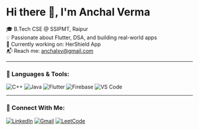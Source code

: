 # Hi there 👋, I'm Anchal Verma

🎓 B.Tech CSE @ SSIPMT, Raipur  
💡 Passionate about Flutter, DSA, and building real-world apps  
📱 Currently working on: HerShield App  
📬 Reach me: anchalxv@gmail.com

---

### 🚀 Languages & Tools:
![C++](https://img.shields.io/badge/C++-blue.svg?style=flat&logo=c%2B%2B)
![Java](https://img.shields.io/badge/Java-orange.svg?style=flat&logo=java)
![Flutter](https://img.shields.io/badge/Flutter-blue?style=flat&logo=flutter)
![Firebase](https://img.shields.io/badge/Firebase-yellow?style=flat&logo=firebase)
![VS Code](https://img.shields.io/badge/VSCode-blue?style=flat&logo=visualstudiocode)

---

### 🔗 Connect With Me:
[![LinkedIn](https://img.shields.io/badge/LinkedIn-blue?logo=linkedin)](https://www.linkedin.com/in/anchal-verma-499056241/)
[![Gmail](https://img.shields.io/badge/Gmail-D14836?logo=gmail&logoColor=white)](mailto:anchalxv@gmail.com)
[![LeetCode](https://img.shields.io/badge/LeetCode-orange?logo=leetcode)](https://leetcode.com/u/anchalvermaa/)
